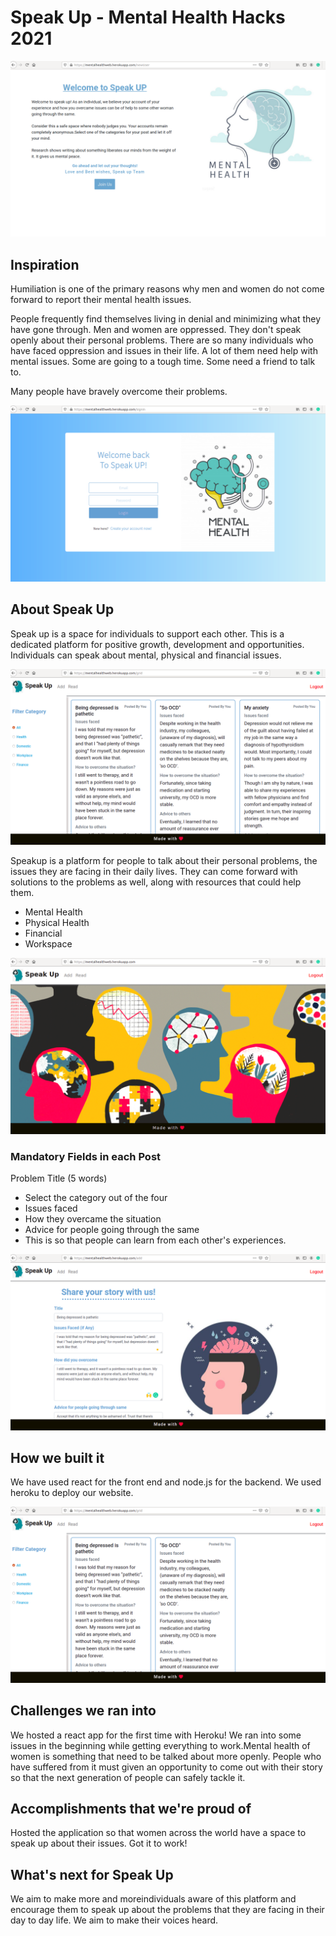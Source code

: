 # Speak Up - Mental Health Hacks 2021

![img](https://github.com/Soumi7/Mental-Health-Hacks/blob/main/img/speakup_home.png)

## Inspiration

 Humiliation is one of the primary reasons why men and women do not come forward to report their mental health issues.

People frequently find themselves living in denial and minimizing what they have gone through.
Men and women are oppressed. They don't speak openly about their personal problems. There are so many individuals who have faced oppression and issues in their life. A lot of them need help with mental issues. Some are going to a tough time. Some need a friend to talk to.

Many people have bravely overcome their problems.

![img](https://github.com/Soumi7/Mental-Health-Hacks/blob/main/img/speakup_login.png)

## About Speak Up

Speak up is a space for individuals to support each other. This is a dedicated platform for positive growth, development and opportunities. Individuals can speak about mental, physical and financial issues.

![img](https://github.com/Soumi7/Mental-Health-Hacks/blob/main/img/posts_grid.png)

Speakup is a platform for people to talk about their personal problems, the issues they are facing in their daily lives. They can come forward with solutions to the problems as well, along with resources that could help them.

- Mental Health
- Physical Health
- Financial
- Workspace

![img](https://github.com/Soumi7/Mental-Health-Hacks/blob/main/img/frontpg.png)

### Mandatory Fields in each Post 

Problem Title (5 words)

- Select the category out of the four
- Issues faced
- How they overcame the situation
- Advice for people going through the same
- This is so that people can learn from each other's experiences.

![img](https://github.com/Soumi7/Mental-Health-Hacks/blob/main/img/add_post.png)

## How we built it

We have used react for the front end and node.js for the backend. We used heroku to deploy our website.

![img](https://github.com/Soumi7/Mental-Health-Hacks/blob/main/img/read_post.png)

## Challenges we ran into

We hosted a react app for the first time with Heroku! We ran into some issues in the beginning while getting everything to work.Mental health of women is something that need to be talked about more openly.
People who have suffered from it must given an opportunity to come out with their story so that the next generation of people can safely tackle it.

## Accomplishments that we're proud of
Hosted the application so that women across the world have a space to speak up about their issues. Got it to work!

## What's next for Speak Up
We aim to make more and moreindividuals aware of this platform and encourage them to speak up about the problems that they are facing in their day to day life. We aim to make their voices heard.
